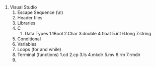 1. Visual Studio
   1. Escape Sequence (\n)
   2. Header files
   3. Libraries
   4. C
      1. Data Types
         1.1Bool
         2.Char
         3.double
         4.float
         5.int
         6.long
         7.string
     2. Conditional
     3. Variables
     4. Loops (for and while)
   5. Terminal (functions)
      1.cd
      2.ср
      3.ls
      4.mkdir
      5.mv
      6.rm
      7.rmdir
   6. 
         
